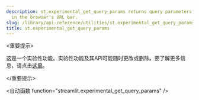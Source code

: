 ```yaml
---
description: st.experimental_get_query_params returns query parameters currently showing
  in the browser's URL bar.
slug: /library/api-reference/utilities/st.experimental_get_query_params
title: st.experimental_get_query_params
---
```


<重要提示>

这是一个实验性功能。实验性功能及其API可能随时更改或删除。要了解更多信息，请点击[这里](/library/advanced-features/prerelease#experimental-features)。

</重要提示>

<自动函数 function="streamlit.experimental_get_query_params" />